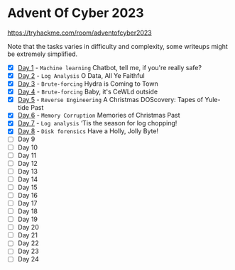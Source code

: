 # Advent Of Cyber 2023

https://tryhackme.com/room/adventofcyber2023

Note that the tasks varies in difficulty and complexity, some writeups might be extremely simplified.

- [X] [Day 1](/writeups/aoc2023/day1/day1.md) - `Machine learning` Chatbot, tell me, if you're really safe?
- [X] [Day 2](/writeups/aoc2023/day2/day2.md) - `Log Analysis` O Data, All Ye Faithful
- [X] [Day 3](/writeups/aoc2023/day3/day3.md) - `Brute-forcing` Hydra is Coming to Town
- [X] [Day 4](/writeups/aoc2023/day4/day4.md) - `Brute-forcing` Baby, it's CeWLd outside
- [X] [Day 5](/writeups/aoc2023/day5/day5.md) - `Reverse Engineering` A Christmas DOScovery: Tapes of Yule-tide Past
- [X] [Day 6](/writeups/aoc2023/day6/day6.md) - `Memory Corruption` Memories of Christmas Past
- [X] [Day 7](/writeups/aoc2023/day7/day7.md) - `Log analysis` ‘Tis the season for log chopping!
- [X] [Day 8](/writeups/aoc2023/day8/day8.md) - `Disk forensics` Have a Holly, Jolly Byte!
- [ ] Day 9
- [ ] Day 10
- [ ] Day 11
- [ ] Day 12
- [ ] Day 13
- [ ] Day 14
- [ ] Day 15  
- [ ] Day 16
- [ ] Day 17
- [ ] Day 18
- [ ] Day 19
- [ ] Day 20
- [ ] Day 21
- [ ] Day 22
- [ ] Day 23
- [ ] Day 24